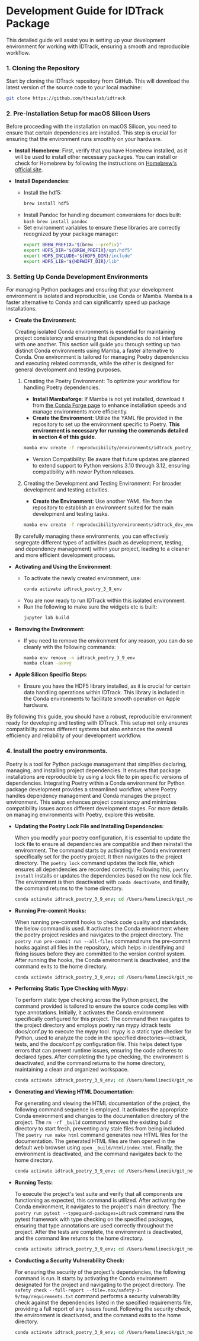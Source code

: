 # Development Guide for IDTrack Package

This detailed guide will assist you in setting up your development environment for working with IDTrack, ensuring a smooth and reproducible workflow.

### 1. Cloning the Repository

Start by cloning the IDTrack repository from GitHub. This will download the latest version of the source code to your local machine:

```bash
git clone https://github.com/theislab/idtrack
```

### 2. Pre-Installation Setup for macOS Silicon Users

Before proceeding with the installation on macOS Silicon, you need to ensure that certain dependencies are installed. This step is crucial for ensuring that the environment runs smoothly on your hardware.

-   **Install Homebrew**: First, verify that you have Homebrew installed, as it will be used to install other necessary packages. You can install or check for Homebrew by following the instructions on [Homebrew's official site](https://brew.sh).

-   **Install Dependencies**:

    -   Install the hdf5:
        ```bash
        brew install hdf5
        ```
    -   Install Pandoc for handling document conversions for docs built:
    `bash brew install pandoc `
    -   Set environment variables to ensure these libraries are correctly recognized by your package manager:
        ```bash
        export BREW_PREFIX="$(brew --prefix)"
        export HDF5_DIR="${BREW_PREFIX}/opt/hdf5"
        export HDF5_INCLUDE="${HDF5_DIR}/include"
        export HDF5_LIB="${HDFWIFT_DIR}/lib"
        ```

### 3. Setting Up Conda Development Environments

For managing Python packages and ensuring that your development environment is isolated and reproducible, use Conda or Mamba. Mamba is a faster alternative to Conda and can significantly speed up package installations.

-   **Create the Environment**:

    Creating isolated Conda environments is essential for maintaining project consistency and ensuring that dependencies do not interfere with one another. This section will guide you through setting up two distinct Conda environments using Mamba, a faster alternative to Conda. One environment is tailored for managing Poetry dependencies and executing related commands, while the other is designed for general development and testing purposes.

    1.  Creating the Poetry Environment: To optimize your workflow for handling Poetry dependencies.

        -   **Install Mambaforge**: If Mamba is not yet installed, download it from [the Conda Forge page](https://github.com/conda-forge/miniforge) to enhance installation speeds and manage environments more efficiently.
        -   **Create the Environment**: Utilize the YAML file provided in the repository to set up the environment specific to Poetry. **This environment is necessary for running the commands detailed in section 4 of this guide**.

        ```bash
        mamba env create -f reproducibility/environments/idtrack_poetry_3_9_env.yaml
        ```

        -   Version Compatibility: Be aware that future updates are planned to extend support to Python versions 3.10 through 3.12, ensuring compatibility with newer Python releases.

    2.  Creating the Development and Testing Environment: For broader development and testing activities.
        -   **Create the Environment**: Use another YAML file from the repository to establish an environment suited for the main development and testing tasks.
        ```bash
        mamba env create -f reproducibility/environments/idtrack_dev_env.yaml
        ```

    By carefully managing these environments, you can effectively segregate different types of activities (such as development, testing, and dependency management) within your project, leading to a cleaner and more efficient development process.

-   **Activating and Using the Environment**:

    -   To activate the newly created environment, use:
        ```bash
        conda activate idtrack_poetry_3_9_env
        ```
    -   You are now ready to run IDTrack within this isolated environment.
    -   Run the following to make sure the widgets etc is built:
        ```bash
        jupyter lab build
        ```

-   **Removing the Environment**:

    -   If you need to remove the environment for any reason, you can do so cleanly with the following commands:
        ```bash
        mamba env remove -n idtrack_poetry_3_9_env
        mamba clean -avvvy
        ```

-   **Apple Silicon Specific Steps**:
    -   Ensure you have the HDF5 library installed, as it is crucial for certain data handling operations within IDTrack. This library is included in the Conda environments to facilitate smooth operation on Apple hardware.

By following this guide, you should have a robust, reproducible environment ready for developing and testing with IDTrack. This setup not only ensures compatibility across different systems but also enhances the overall efficiency and reliability of your development workflow.

### 4. Install the poetry environments.

Poetry is a tool for Python package management that simplifies declaring, managing, and installing project dependencies. It ensures that package installations are reproducible by using a lock file to pin specific versions of dependencies. Integrating Poetry within a Conda environment for Python package development provides a streamlined workflow, where Poetry handles dependency management and Conda manages the project environment. This setup enhances project consistency and minimizes compatibility issues across different development stages. For more details on managing environments with Poetry, explore this website.

-   **Updating the Poetry Lock File and Installing Dependencies:**

    When you modify your poetry configuration, it is essential to update the lock file to ensure all dependencies are compatible and then reinstall the environment. The command starts by activating the Conda environment specifically set for the poetry project. It then navigates to the project directory. The `poetry lock` command updates the lock file, which ensures all dependencies are recorded correctly. Following this, `poetry install` installs or updates the dependencies based on the new lock file. The environment is then deactivated with `conda deactivate`, and finally, the command returns to the home directory.

    ```bash
    conda activate idtrack_poetry_3_9_env; cd /Users/kemalinecik/git_nosync/idtrack; poetry lock; poetry install; conda deactivate; cd
    ```

-   **Running Pre-commit Hooks:**

    When running pre-commit hooks to check code quality and standards, the below command is used. It activates the Conda environment where the poetry project resides and navigates to the project directory. The `poetry run pre-commit run --all-files` command runs the pre-commit hooks against all files in the repository, which helps in identifying and fixing issues before they are committed to the version control system. After running the hooks, the Conda environment is deactivated, and the command exits to the home directory.

    ```bash
    conda activate idtrack_poetry_3_9_env; cd /Users/kemalinecik/git_nosync/idtrack; poetry run pre-commit run --all-files; conda deactivate; cd
    ```

-   **Performing Static Type Checking with Mypy:**

    To perform static type checking across the Python project, the command provided is tailored to ensure the source code complies with type annotations. Initially, it activates the Conda environment specifically configured for this project. The command then navigates to the project directory and employs poetry run mypy idtrack tests docs/conf.py to execute the mypy tool. mypy is a static type checker for Python, used to analyze the code in the specified directories—idtrack, tests, and the docs/conf.py configuration file. This helps detect type errors that can prevent runtime issues, ensuring the code adheres to declared types. After completing the type checking, the environment is deactivated, and the command returns to the home directory, maintaining a clean and organized workspace.

    ```bash
    conda activate idtrack_poetry_3_9_env; cd /Users/kemalinecik/git_nosync/idtrack; poetry run mypy idtrack tests docs/conf.py; conda deactivate; cd
    ```

-   **Generating and Viewing HTML Documentation:**

    For generating and viewing the HTML documentation of the project, the following command sequence is employed. It activates the appropriate Conda environment and changes to the documentation directory of the project. The `rm -rf _build` command removes the existing build directory to start fresh, preventing any stale files from being included. The `poetry run make html` command generates new HTML files for the documentation. The generated HTML files are then opened in the default web browser using `open _build/html/index.html`. Finally, the environment is deactivated, and the command navigates back to the home directory.

    ```bash
    conda activate idtrack_poetry_3_9_env; cd /Users/kemalinecik/git_nosync/idtrack/docs; rm -rf _build; poetry run make html; open _build/html/index.html; conda deactivate; cd
    ```

-   **Running Tests:**

    To execute the project's test suite and verify that all components are functioning as expected, this command is utilized. After activating the Conda environment, it navigates to the project's main directory. The `poetry run pytest --typeguard-packages=idtrack` command runs the pytest framework with type checking on the specified packages, ensuring that type annotations are used correctly throughout the project. After the tests are complete, the environment is deactivated, and the command line returns to the home directory.

    ```bash
    conda activate idtrack_poetry_3_9_env; cd /Users/kemalinecik/git_nosync/idtrack; poetry run pytest --typeguard-packages=idtrack; conda deactivate; cd
    ```

-   **Conducting a Security Vulnerability Check:**

    For ensuring the security of the project's dependencies, the following command is run. It starts by activating the Conda environment designated for the project and navigating to the project directory. The `safety check --full-report --file=.nox/safety-3-9/tmp/requirements.txt` command performs a security vulnerability check against the dependencies listed in the specified requirements file, providing a full report of any issues found. Following the security check, the environment is deactivated, and the command exits to the home directory.

    ```bash
    conda activate idtrack_poetry_3_9_env; cd /Users/kemalinecik/git_nosync/idtrack; safety check --full-report --file=.nox/safety-3-9/tmp/requirements.txt; conda deactivate; cd
    ```
